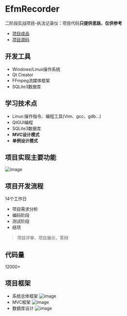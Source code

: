 # EfmRecorder
二阶段实战项目-执法记录仪：项目代码**只提供思路**，**仅供参考**

- [项目成品](https://github.com/NightBonsai/EfmRecorder/tree/main/EfmRecorder)
- [项目源码](https://github.com/NightBonsai/EfmRecorder/tree/main/src)

## 开发工具
- Windows/Linux操作系统
- Qt Creator
- FFmpeg流媒体框架
- SQLite3数据库

## 学习技术点
- Linux:操作指令、编程工具(Vim、gcc、gdb...)
- QtGUI编程
- SQLite3数据库
- **MVC设计模式**
- **单例设计模式**

## 项目实现主要功能
![image](https://user-images.githubusercontent.com/107353989/210955069-94199a62-10a6-4331-8a53-cef1b467c5aa.png)

## 项目开发流程
14个工作日
- 项目需求分析
- 编码阶段
- 测试阶段
- 结项
> 项目评审、项目展示、答辩

## 代码量
12000+

## 项目框架
- 系统总体框架
![image](https://user-images.githubusercontent.com/107353989/210955237-f60724ec-d7ba-493b-add6-0a7ec42200bc.png)
- MVC框架
![image](https://user-images.githubusercontent.com/107353989/210955309-2d28ab61-7cd2-4011-819d-659da7765437.png)
- 数据库设计
![image](https://user-images.githubusercontent.com/107353989/210955361-582ecd62-f9f5-4d4c-9e23-1718f63a5ee3.png)
